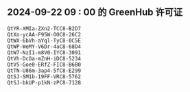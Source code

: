 ## 2024-09-22 09 : 00 的 GreenHub 许可证
```
QtYR-XMIa-ZXn2-TCC8-B2D7
QtXo-ycAA-F95W-OOC8-26C2
QtWX-6bVh-aYql-TyC8-0C5E
QtWP-WeMY-V6Dr-4aC8-68D4
QtW7-NzI1-m8V0-IYC8-3091
QtVh-DcOa-mZnH-iDC8-5234
QtV5-Goe0-ERfZ-FIC8-B6B0
QtTN-U86m-3ap4-5fC8-E299
QtSJ-SM1b-19FF-VRC8-5762
QtSJ-bkUP-p1kN-zPC8-7128
```
